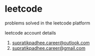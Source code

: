 # leetcode
problems solved in the leetcode platform 

leetcode account details 
1. supratikpadhee.career@outlook.com 
2. supratikpadhee.career@gmail.com 
